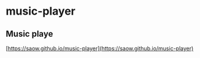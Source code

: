 # music-player
## Music playe
[https://saow.github.io/music-player](https://saow.github.io/music-player)
